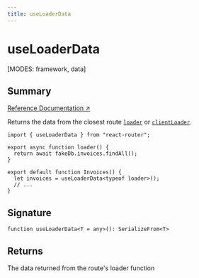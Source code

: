 ```yaml
---
title: useLoaderData
---
```


# useLoaderData

<!--
⚠️ ⚠️ IMPORTANT ⚠️ ⚠️ 

Thank you for helping improve our documentation!

This file is auto-generated from the JSDoc comments in the source
code, so please edit the JSDoc comments in the file below and this
file will be re-generated once those changes are merged.

https://github.com/remix-run/react-router/blob/main/packages/react-router/lib/hooks.tsx#L1262
-->

[MODES: framework, data]

## Summary

[Reference Documentation ↗](https://api.reactrouter.com/v7/functions/react_router.useLoaderData.html)

Returns the data from the closest route
[`loader`](../../start/framework/route-module#loader) or
[`clientLoader`](../../start/framework/route-module#clientloader).

```tsx
import { useLoaderData } from "react-router";

export async function loader() {
  return await fakeDb.invoices.findAll();
}

export default function Invoices() {
  let invoices = useLoaderData<typeof loader>();
  // ...
}
```

## Signature

```tsx
function useLoaderData<T = any>(): SerializeFrom<T>
```

## Returns

The data returned from the route's loader function

